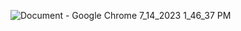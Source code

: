 ![Document - Google Chrome 7_14_2023 1_46_37 PM](https://github.com/shalomola/AMIS/assets/83159602/603aa175-23ed-4e8a-84dc-914134bf42ec)

